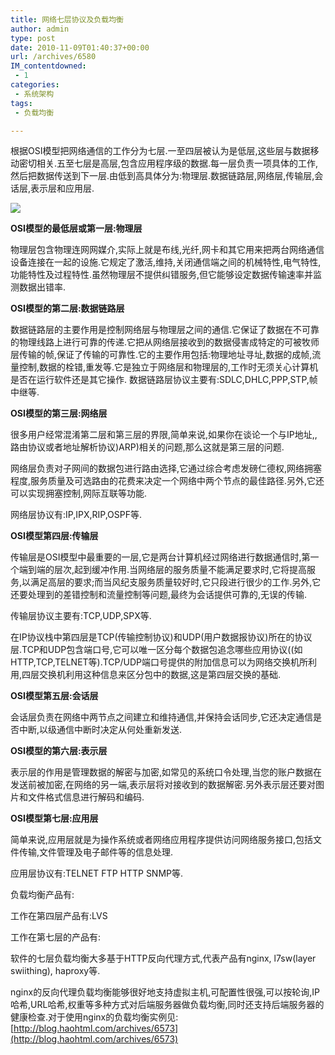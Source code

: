 ```yaml
---
title: 网络七层协议及负载均衡
author: admin
type: post
date: 2010-11-09T01:40:37+00:00
url: /archives/6580
IM_contentdowned:
 - 1
categories:
 - 系统架构
tags:
 - 负载均衡

---
```

根据OSI模型把网络通信的工作分为七层.一至四层被认为是低层,这些层与数据移动密切相关.五至七层是高层,包含应用程序级的数据.每一层负责一项具体的工作,然后把数据传送到下一层.由低到高具体分为:物理层.数据链路层,网络层,传输层,会话层,表示层和应用层.

[![](http://blog.haohtml.com/wp-content/uploads/2010/11/osi.gif)][1]

**OSI模型的最低层或第一层:物理层**

物理层包含物理连网网媒介,实际上就是布线,光纤,网卡和其它用来把两台网络通信设备连接在一起的设施.它规定了激活,维持,关闭通信端之间的机械特性,电气特性,功能特性及过程特性.虽然物理层不提供纠错服务,但它能够设定数据传输速率并监测数据出错率.

**OSI模型的第二层:数据链路层**

数据链路层的主要作用是控制网络层与物理层之间的通信.它保证了数据在不可靠的物理线路上进行可靠的传递.它把从网络层接收到的数据侵害成特定的可被牧师层传输的帧,保证了传输的可靠性.它的主要作用包括:物理地址寻址,数据的成帧,流量控制,数据的栓错,重发等.它是独立于网络层和物理层的,工作时无须关心计算机是否在运行软件还是其它操作.
数据链路层协议主要有:SDLC,DHLC,PPP,STP,帧中继等.

**OSI模型的第三层:网络层**

很多用户经常混淆第二层和第三层的界限,简单来说,如果你在谈论一个与IP地址,,路由协议或者地址解析协议)ARP)相关的问题,那么这就是第三层的问题.

网络层负责对子网间的数据包进行路由选择,它通过综合考虑发磅仁德权,网络拥塞程度,服务质量及可选路由的花费来决定一个网络中两个节点的最佳路径.另外,它还可以实现拥塞控制,网际互联等功能.

网络层协议有:IP,IPX,RIP,OSPF等.

**OSI模型第四层:传输层**

传输层是OSI模型中最重要的一层,它是两台计算机经过网络进行数据通信时,第一个端到端的层次,起到缓冲作用.当网络层的服务质量不能满足要求时,它将提高服务,以满足高层的要求;而当风纪支服务质量较好时,它只段进行很少的工作.另外,它还要处理到的差错控制和流量控制等问题,最终为会话提供可靠的,无误的传输.

传输层协议主要有:TCP,UDP,SPX等.

在IP协议栈中第四层是TCP(传输控制协议)和UDP(用户数据报协议)所在的协议层.TCP和UDP包含端口号,它可以唯一区分每个数据包追念哪些应用协议((如HTTP,TCP,TELNET等).TCP/UDP端口号提供的附加信息可以为网络交换机所利用,四层交换机利用这种信息来区分包中的数据,这是第四层交换的基础.

**OSI模型第五层:会话层**

会话层负责在网络中两节点之间建立和维持通信,并保持会话同步,它还决定通信是否中断,以级通信中断时决定从何处重新发送.

**OSI模型的第六层:表示层**

表示层的作用是管理数据的解密与加密,如常见的系统口令处理,当您的账户数据在发送前被加密,在网络的另一端,表示层将对接收到的数据解密.另外表示层还要对图片和文件格式信息进行解码和编码.

**OSI模型第七层:应用层**

简单来说,应用层就是为操作系统或者网络应用程序提供访问网络服务接口,包括文件传输,文件管理及电子邮件等的信息处理.

应用层协议有:TELNET FTP HTTP SNMP等.

负载均衡产品有:

工作在第四层产品有:LVS

工作在第七层的产品有:

软件的七层负载均衡大多基于HTTP反向代理方式,代表产品有nginx, l7sw(layer swiithing), haproxy等.

nginx的反向代理负载均衡能够很好地支持虚拟主机,可配置性很强,可以按轮询,IP哈希,URL哈希,权重等多种方式对后端服务器做负载均衡,同时还支持后端服务器的健康检查.对于使用nginx的负载均衡实例见: [http://blog.haohtml.com/archives/6573](http://blog.haohtml.com/archives/6573)

 [1]: http://blog.haohtml.com/wp-content/uploads/2010/11/osi.gif